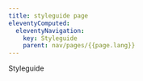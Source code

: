 ```yaml
---
title: styleguide page
eleventyComputed:
  eleventyNavigation:
    key: Styleguide
    parent: nav/pages/{{page.lang}}
---
```


Styleguide
